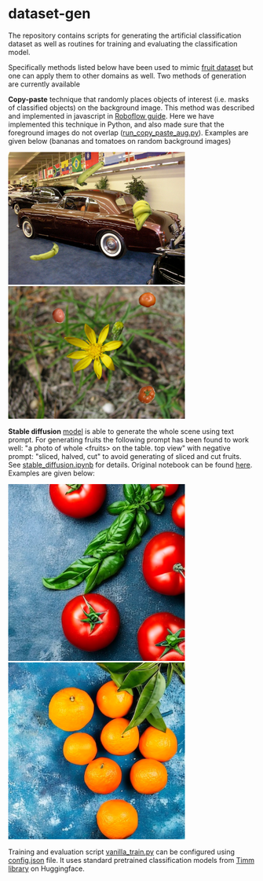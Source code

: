 # dataset-gen

The repository contains scripts for generating the artificial classification dataset as well as routines for training and evaluating the classification model. 

Specifically methods listed below have been used to mimic [fruit dataset](https://www.kaggle.com/datasets/chrisfilo/fruit-recognition) but one can apply them to other domains as well. 
Two methods of generation are currently available

**Copy-paste** technique that randomly places objects of interest (i.e. masks of classified objects) on the background image. 
This method was described and implemented in javascript in [Roboflow guide](https://blog.roboflow.com/how-to-create-a-synthetic-dataset-for-computer-vision/). 
Here we have implemented this technique in Python, and also made sure that the foreground images do not overlap ([run_copy_paste_aug.py](data_scipts/run_copy_paste_aug.py)).
Examples are given below (bananas and tomatoes on random background images)

<p float="left">
<img src="./imgs/banana155.png" width="360"/>
<img src="./imgs/tomatoes182.png" width="360"/>
</p> 

**Stable diffusion** [model](https://github.com/CompVis/stable-diffusion) is able to generate the whole scene using text prompt. For generating fruits the following prompt has been found to work well: "a photo of whole \<fruits\> on the table. top view" with negative prompt: "sliced, halved, cut" to avoid generating of sliced and cut fruits. See [stable_diffusion.ipynb](stable_diffusion.ipynb) for details. Original notebook can be found [here](https://github.com/woctezuma/stable-diffusion-colab). Examples are given below:

<p float="left">
<img src="./imgs/tomatoes1_3.png" width="360"/>
<img src="./imgs/orange1_2.png" width="360"/>
</p> 

Training and evaluation script [vanilla_train.py](vanilla_train.py) can be configured using [config.json](config.json) file. It uses standard pretrained classification models from
[Timm library](https://huggingface.co/docs/timm/index) on Huggingface.
